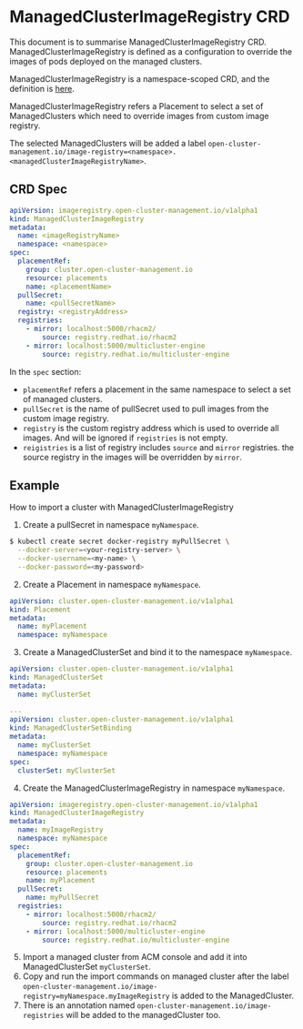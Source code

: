# ManagedClusterImageRegistry CRD

This document is to summarise ManagedClusterImageRegistry CRD. ManagedClusterImageRegistry is defined as a configuration
to override the images of pods deployed on the managed clusters.

ManagedClusterImageRegistry is a namespace-scoped CRD, and the definition is [here](deploy/foundation/hub/resources/crds/imageregistry.open-cluster-management.io_managedclusterimageregistries.yaml).

ManagedClusterImageRegistry refers a Placement to select a set of ManagedClusters which need to override images from custom image registry.

The selected ManagedClusters will be added a label `open-cluster-management.io/image-registry=<namespace>.<managedClusterImageRegistryName>`.

## CRD Spec

```yaml
apiVersion: imageregistry.open-cluster-management.io/v1alpha1
kind: ManagedClusterImageRegistry
metadata:
  name: <imageRegistryName>
  namespace: <namespace>
spec:
  placementRef:
    group: cluster.open-cluster-management.io
    resource: placements
    name: <placementName> 
  pullSecret:
    name: <pullSecretName>
  registry: <registryAddress>
  registries:
    - mirror: localhost:5000/rhacm2/
        source: registry.redhat.io/rhacm2
    - mirror: localhost:5000/multicluster-engine
        source: registry.redhat.io/multicluster-engine
```
In the `spec` section:

- `placementRef` refers a placement in the same namespace to select a set of managed clusters.
- `pullSecret` is the name of pullSecret used to pull images from the custom image registry.
- `registry` is the custom registry address which is used to override all images. And will be ignored if `registries` is not empty.
- `reigistries` is a list of registry includes `source` and `mirror` registries. the source registry in the images will be overridden by `mirror`.


## Example

How to import a cluster with ManagedClusterImageRegistry

1. Create a pullSecret in namespace `myNamespace`.

```bash
$ kubectl create secret docker-registry myPullSecret \
  --docker-server=<your-registry-server> \
  --docker-username=<my-name> \
  --docker-password=<my-password>
```

2. Create a Placement in namespace `myNamespace`.

```yaml
apiVersion: cluster.open-cluster-management.io/v1alpha1
kind: Placement
metadata:
  name: myPlacement
  namespace: myNamespace
```

3. Create a ManagedClusterSet and bind it to the namespace `myNamespace`.

```yaml
apiVersion: cluster.open-cluster-management.io/v1alpha1
kind: ManagedClusterSet
metadata:
  name: myClusterSet
  
---
apiVersion: cluster.open-cluster-management.io/v1alpha1
kind: ManagedClusterSetBinding
metadata:
  name: myClusterSet
  namespace: myNamespace
spec:
  clusterSet: myClusterSet
```

4. Create the ManagedClusterImageRegistry in namespace  `myNamespace`.

```yaml
apiVersion: imageregistry.open-cluster-management.io/v1alpha1
kind: ManagedClusterImageRegistry
metadata:
  name: myImageRegistry
  namespace: myNamespace
spec:
  placementRef:
    group: cluster.open-cluster-management.io
    resource: placements
    name: myPlacement
  pullSecret:
    name: myPullSecret
  registries:
    - mirror: localhost:5000/rhacm2/
        source: registry.redhat.io/rhacm2
    - mirror: localhost:5000/multicluster-engine
        source: registry.redhat.io/multicluster-engine
```

5. Import a managed cluster from ACM console and add it into ManagedClusterSet `myClusterSet`.
6. Copy and run the import commands on managed cluster after the label `open-cluster-management.io/image-registry=myNamespace.myImageRegistry` is added to the ManagedCluster.
7. There is an annotation named `open-cluster-management.io/image-registries` will be added to the managedCluster too.
